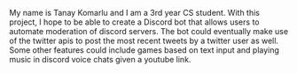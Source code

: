 My name is Tanay Komarlu and I am a 3rd year CS student. With this project, I hope to be able to create a Discord bot that allows users to automate moderation of discord servers. The bot could eventually make use of the twitter apis to post the most recent tweets by a twitter user as well. Some other features could include games based on text input and playing music in discord voice chats given a youtube link.
